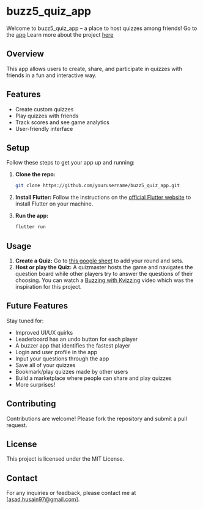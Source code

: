 # buzz5_quiz_app

Welcome to buzz5_quiz_app – a place to host quizzes among friends!
Go to the [app](https://buzz5quiz.netlify.app/)
Learn more about the project [here](https://asadhusain97.github.io/projects/flutterquizapp.html)

## Overview

This app allows users to create, share, and participate in quizzes with friends in a fun and interactive way.

## Features

- Create custom quizzes
- Play quizzes with friends
- Track scores and see game analytics
- User-friendly interface

## Setup

Follow these steps to get your app up and running:

1. **Clone the repo:**

   ```sh
   git clone https://github.com/yourusername/buzz5_quiz_app.git
   ```

2. **Install Flutter:**
   Follow the instructions on the [official Flutter website](https://flutter.dev/docs/get-started/install) to install Flutter on your machine.
3. **Run the app:**

   ```sh
   flutter run
   ```

## Usage

1. **Create a Quiz:**
   Go to [this google sheet](https://docs.google.com/spreadsheets/d/149cG62dE_5H9JYmNYoJ_h0w5exYSFNY-HvX8Yq-HZrI/edit?usp=sharing) to add your round and sets.
2. **Host or play the Quiz:**
    A quizmaster hosts the game and navigates the question board while other players try to answer the questions of their choosing. You can watch a [Buzzing with Kvizzing](https://youtu.be/EZNETfkm7lQ?si=im4mlrph7Ozgs2vo) video which was the inspiration for this project.

## Future Features

Stay tuned for:

- Improved UI/UX quirks
- Leaderboard has an undo button for each player
- A buzzer app that identifies the fastest player
- Login and user profile in the app
- Input your questions through the app
- Save all of your quizzes
- Bookmark/play quizzes made by other users
- Build a marketplace where people can share and play quizzes
- More surprises!

## Contributing

Contributions are welcome! Please fork the repository and submit a pull request.

## License

This project is licensed under the MIT License.

## Contact

For any inquiries or feedback, please contact me at [asad.husain97@gmail.com].
